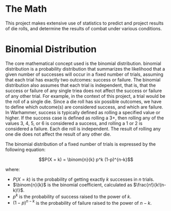 # The Math
This project makes extensive use of statistics to predict and project results of die rolls, 
and determine the results of combat under various conditions.

# Binomial Distribution
The core mathematical concept used is the binomial distribution. binomial distribution is a probability 
distribution that summarizes the likelihood that a given number of successes will occur in a fixed number of 
trials, assuming that each trial has exactly two outcomes: success or failure. The binomial distribution also
assumes that each trial is independent, that is, that the success or failure of any single triea does not
affect the success or failure of any other trial. For example, in the context of this project, a trial would 
be the roll of a single die. Since a die roll has six possible outcomes, we have to define which outcome(s) 
are considered success, and which are failure. In Warhammer, success is typically defined as rolling a specified 
value or higher. If the success case is defined as rolling a 3+, then rolling any of the values 3, 4, 5, or 6 is 
considered a success, and rolling a 1 or 2 is considered a failure. Each die roll is independent. The result of
rolling any one die does not affect the result of any other die.

The binomial distribution of a fixed number of trials is expressed by the following equation:

$$P(X = k) = \binom{n}{k} p^k (1-p)^{n-k}$$

where:

- $P(X = k)$ is the probability of getting exactly $k$ successes in $n$ trials.
- $\binom{n}{k}$ is the binomial coefficient, calculated as $\frac{n!}{k!(n-k)!}$.
- $p^k$ is the probability of success raised to the power of $k$.
- $(1-p)^{n-k}$ is the probability of failure raised to the power of $n-k$.